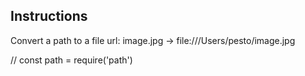 ## Instructions

Convert a path to a file url: image.jpg → file:///Users/pesto/image.jpg


// const path = require('path')